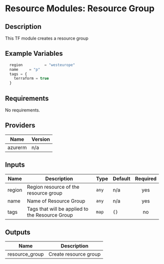 # **Resource Modules: Resource Group**

## Description

This TF module creates a resource group 


## Example Variables
```javascript
  region          = "westeurope"
  name     = "p"
  tags = {
    terraform = true
  }
```

## Requirements

No requirements.

## Providers

| Name | Version |
|------|---------|
| azurerm | n/a |

## Inputs

| Name | Description | Type | Default | Required |
|------|-------------|------|---------|:--------:|
| region | Region resource of the resource group | `any` | n/a | yes |
| name | Name of Resource Group | `any` | n/a | yes |
| tags | Tags that will be applied to the Resource Group | `map` | `{}` | no |

## Outputs

| Name | Description |
|------|-------------|
| resource\_group | Create resource group |

